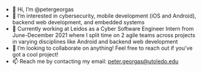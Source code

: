 - 👋 Hi, I’m @petergeorgas
- 👀 I’m interested in cybersecurity, mobile development (iOS and Android), backend web development, and embedded systems
- 🌱 Currently working at Leidos as a Cyber Software Engineer Intern from June-December 2021 where I split time on 2 agile teams across projects in varying disciplines like Android and backend web development
- 🤝 I’m looking to collaborate on anything! Feel free to reach out if you've got a cool project!
- 📫 Reach me by contacting my email: peter.georgas@utoledo.edu

<!---
petergeorgas/petergeorgas is a ✨ special ✨ repository because its `README.md` (this file) appears on your GitHub profile.
You can click the Preview link to take a look at your changes.
--->
